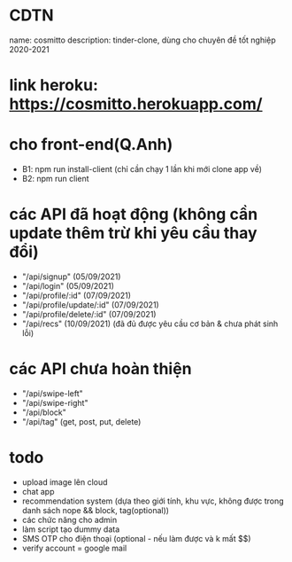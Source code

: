 # CDTN
name: cosmitto
description: tinder-clone, dùng cho chuyên đề tốt nghiệp 2020-2021

# link heroku: https://cosmitto.herokuapp.com/

# cho front-end(Q.Anh)
- B1: npm run install-client (chỉ cần chạy 1 lần khi mới clone app về)
- B2: npm run client

# các API đã hoạt động (không cần update thêm trừ khi yêu cầu thay đổi)
- "/api/signup" (05/09/2021)
- "/api/login" (05/09/2021)
- "/api/profile/:id" (07/09/2021)
- "/api/profile/update/:id" (07/09/2021)
- "/api/profile/delete/:id" (07/09/2021)
- "/api/recs" (10/09/2021) (đã đủ được yêu cầu cơ bản & chưa phát sinh lỗi)

# các API chưa hoàn thiện 
- "/api/swipe-left"
- "/api/swipe-right"
- "/api/block"
- "/api/tag" (get, post, put, delete)

# todo
- upload image lên cloud
- chat app
- recommendation system (dựa theo giới tính, khu vực, không được trong danh sách nope && block, tag(optional))
- các chức năng cho admin
- làm script tạo dummy data
- SMS OTP cho điện thoại (optional - nếu làm được và k mất $$)
- verify account = google mail
